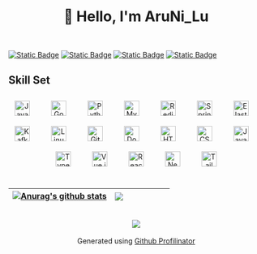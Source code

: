 <h1 align="center">👋 Hello, I'm AruNi_Lu</h1>

<br/>


[![Static Badge](https://img.shields.io/badge/website_🏠-AruNi's_Domain-1f883d)](https://aruni.me) 
[![Static Badge](https://img.shields.io/badge/GitLab_🦊-Aaryn-%23fc6d26)](https://gitlab.com/aaryn) 
[![Static Badge](https://img.shields.io/badge/GitHub_🐱-AruNi__Lu-%23202328)](https://github.com/AruNi-01)
[![Static Badge](https://img.shields.io/badge/email_📮-lrr__0x3f4@163.com-dd2307)](mailto:lrr_0x3f4@163.com)


<!--
<div>
<img alt="code" width="443" height="260" src="./static/img/code.gif" />
<img align="right" alt="life_balance" width="400" height="250" src="./static/img/life_balance.gif" />
<div/>
-->



## Skill Set
<div align="center">  
<a href="https://www.java.com/" target="_blank"><img style="margin: 10px" src="https://profilinator.rishav.dev/skills-assets/java-original-wordmark.svg" alt="Java" height="30" /></a>  &emsp;
<a href="https://go.dev/" target="_blank"><img style="margin: 10px" src="https://profilinator.rishav.dev/skills-assets/go-original.svg" alt="Go" height="30" /></a> &emsp; 
<a href="https://www.python.org/" target="_blank"><img style="margin: 10px" src="https://profilinator.rishav.dev/skills-assets/python-original.svg" alt="Python" height="30" /></a> &emsp; 
<a href="https://www.mysql.com/" target="_blank"><img style="margin: 10px" src="https://profilinator.rishav.dev/skills-assets/mysql-original-wordmark.svg" alt="MySQL" height="30" /></a>  &emsp;
<a href="https://redis.io/" target="_blank"><img style="margin: 10px" src="https://profilinator.rishav.dev/skills-assets/redis-original-wordmark.svg" alt="Redis" height="30" /></a>  &emsp;
<a href="https://docs.spring.io/spring-framework/docs/3.0.x/reference/expressions.html#:~:text=The%20Spring%20Expression%20Language%20(SpEL,and%20basic%20string%20templating%20functionality." target="_blank"><img style="margin: 10px" src="https://profilinator.rishav.dev/skills-assets/springio-icon.svg" alt="Spring" height="30" /></a>  &emsp;
<a href="https://www.elastic.co/" target="_blank"><img style="margin: 10px" src="https://profilinator.rishav.dev/skills-assets/elasticsearch.png" alt="Elastic Search" height="30" /></a>  &emsp;
<a href="https://kafka.apache.org/" target="_blank"><img style="margin: 10px" src="https://profilinator.rishav.dev/skills-assets/apache_kafka-icon.svg" alt="Kafka" height="30" /></a>  &emsp;
<a href="https://www.linux.org/" target="_blank"><img style="margin: 10px" src="https://profilinator.rishav.dev/skills-assets/linux-original.svg" alt="Linux" height="30" /></a>  &emsp;
<a href="https://github.com/" target="_blank"><img style="margin: 10px" src="https://profilinator.rishav.dev/skills-assets/git-scm-icon.svg" alt="Git" height="30" /></a>  &emsp;
<a href="https://www.docker.com/" target="_blank"><img style="margin: 10px" src="https://profilinator.rishav.dev/skills-assets/docker-original-wordmark.svg" alt="Docker" height="30" /></a>  &emsp;
<a href="https://en.wikipedia.org/wiki/HTML5" target="_blank"><img style="margin: 10px" src="https://profilinator.rishav.dev/skills-assets/html5-original-wordmark.svg" alt="HTML5" height="30" /></a>  &emsp;
 <a href="https://www.w3schools.com/css/" target="_blank"><img style="margin: 10px" src="https://profilinator.rishav.dev/skills-assets/css3-original-wordmark.svg" alt="CSS3" height="30" /></a>  &emsp;
<a href="https://www.javascript.com/" target="_blank"><img style="margin: 10px" src="https://profilinator.rishav.dev/skills-assets/javascript-original.svg" alt="JavaScript" height="30" /></a>  &emsp;
<a href="https://www.typescriptlang.org/" target="_blank"><img style="margin: 10px" src="https://profilinator.rishav.dev/skills-assets/typescript-original.svg" alt="TypeScript" height="30" /></a>  &emsp;
<a href="https://vuejs.org/" target="_blank"><img style="margin: 10px" src="https://profilinator.rishav.dev/skills-assets/vuejs-original-wordmark.svg" alt="Vue.js" height="30" /></a> &emsp;
<a href="https://reactjs.org/" target="_blank"><img style="margin: 10px" src="https://profilinator.rishav.dev/skills-assets/react-original-wordmark.svg" alt="React" height="30" /></a>  &emsp;
<a href="https://nextjs.org/" target="_blank"><img style="margin: 10px" src="https://profilinator.rishav.dev/skills-assets/nextjs.png" alt="NextJS" height="30" /></a>  &emsp;
<a href="https://www.tailwindcss.com/" target="_blank"><img style="margin: 10px" src="https://profilinator.rishav.dev/skills-assets/tailwindcss.svg" alt="Tailwind CSS" height="30" /></a>
</div>

<br/>

<div align="center">
 
| <a href="https://github.com/Aruni-01/github-readme-stats" target="_blank"><img align="center" src="https://github-readme-stats.vercel.app/api?username=AruNi-01&show_icons=true&include_all_commits=true&theme=buefy&hide_border=true" alt="Anurag's github stats" /></a> | <a href="https://github.com/AruNi-01/github-readme-stats" target="_blank"><img align="center" src="https://github-readme-stats.vercel.app/api/top-langs/?username=AruNi-01&layout=compact&theme=buefy&hide_border=true&hide=html,css,scss&langs_count=8" /></a> &emsp;&emsp;&emsp;&emsp;&emsp;|
| ------------- | ------------- |

</div>

<br/>

<div align="center">
<img src="https://komarev.com/ghpvc/?username=AruNi-01&&style=flat-square" align="center" />
</div>  

<br/>

<div align="center">Generated using <a href="https://profilinator.rishav.dev/" target="_blank">Github Profilinator</a></div>
